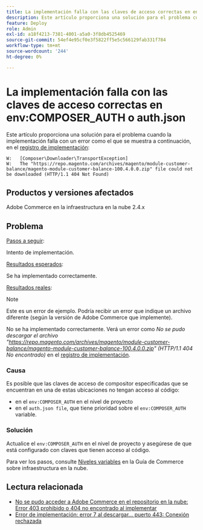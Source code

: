 ```yaml
---
title: La implementación falla con las claves de acceso correctas en env:COMPOSER_AUTH o auth.json
description: Este artículo proporciona una solución para el problema cuando la implementación falla con el siguiente error "No se pudo descargar el archivo https://repo.magento.com/archives/magento/module-customer-balance/magento-module-customer-balance-100.4.0.0.zip (HTTP/1.1 404 No encontrado)".
feature: Deploy
role: Admin
exl-id: a18f4213-7381-4001-a5a0-3f8db4525469
source-git-commit: 54ef4e95cf0e3f5822ff5e5c566129fab331f784
workflow-type: tm+mt
source-wordcount: '244'
ht-degree: 0%

---
```


# La implementación falla con las claves de acceso correctas en env:COMPOSER_AUTH o auth.json

Este artículo proporciona una solución para el problema cuando la implementación falla con un error como el que se muestra a continuación, en el [registro de implementación](/docs/commerce-cloud-service/user-guide/develop/test/log-locations#deploy-log):

```
W:   [Composer\Downloader\TransportException]
W:   The "https://repo.magento.com/archives/magento/module-customer-balance/magento-module-customer-balance-100.4.0.0.zip" file could not be downloaded (HTTP/1.1 404 Not Found)
```

## Productos y versiones afectados

Adobe Commerce en la infraestructura en la nube 2.4.x

## Problema  

<u>Pasos a seguir</u>:

Intento de implementación. 

<u>Resultados esperados</u>:

Se ha implementado correctamente.

<u>Resultados reales</u>:

>[!NOTE]
>
>Este es un error de ejemplo. Podría recibir un error que indique un archivo diferente (según la versión de Adobe Commerce que implemente).

No se ha implementado correctamente. Verá un error como *No se pudo descargar el archivo &quot;https://repo.magento.com/archives/magento/module-customer-balance/magento-module-customer-balance-100.4.0.0.zip&quot; (HTTP/1.1 404 No encontrado)* en el [registro de implementación](/docs/commerce-cloud-service/user-guide/develop/test/log-locations#deploy-log).


### Causa

Es posible que las claves de acceso de compositor especificadas que se encuentran en una de estas ubicaciones no tengan acceso al código:

* en el `env:COMPOSER_AUTH` en el nivel de proyecto
* en el `auth.json file`, que tiene prioridad sobre el `env:COMPOSER_AUTH` variable.

### Solución

Actualice el `env:COMPOSER_AUTH` en el nivel de proyecto y asegúrese de que está configurado con claves que tienen acceso al código.

Para ver los pasos, consulte [Niveles variables](/docs/commerce-cloud-service/user-guide/configure/env/variable-levels) en la Guía de Commerce sobre infraestructura en la nube.

## Lectura relacionada

* [No se pudo acceder a Adobe Commerce en el repositorio en la nube: Error 403 prohibido o 404 no encontrado al implementar](/docs/commerce-knowledge-base/kb/troubleshooting/deployment/magento-commerce-cloud-repo-could-not-be-accessed-403-forbidden-or-404-not-found-error-when-deploying.html)
* [Error de implementación: error 7 al descargar... puerto 443: Conexión rechazada](https://experienceleague.adobe.com/en/docs/commerce-knowledge-base/kb/troubleshooting/deployment/deployment-error-downloading-connection-refused-adobe-commerce)
